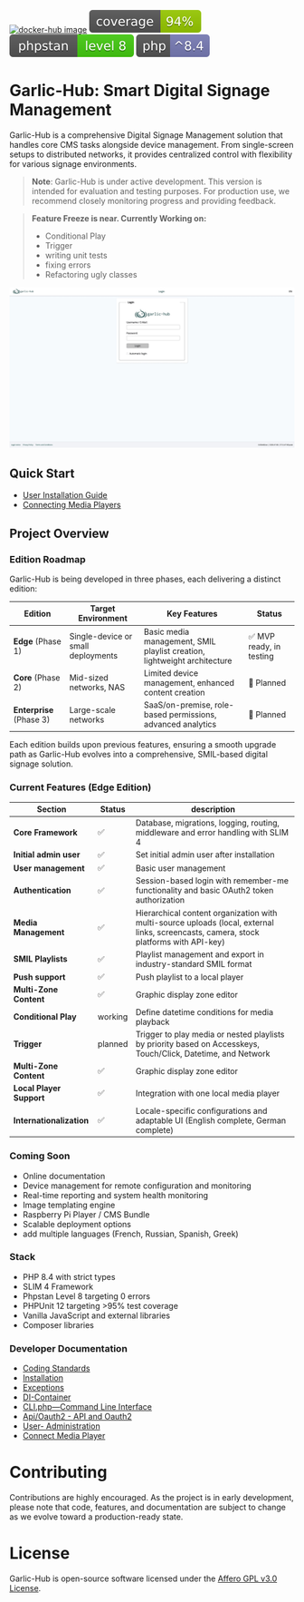 [![docker-hub image](https://github.com/garlic-signage/garlic-hub/actions/workflows/docker-image.yml/badge.svg?branch=main)](https://github.com/garlic-signage/garlic-hub/actions/workflows/docker-image.yml)
[![garlic-hub coverage](https://github.com/garlic-signage/garlic-hub/blob/main/misc/coverage.svg)](https://github.com/garlic-signage/garlic-hub/blob/main/misc/coverage.svg)
[![phpstan level](https://github.com/garlic-signage/garlic-hub/blob/main/misc/phpstan-level.svg)](https://github.com/garlic-signage/garlic-hub/blob/main/misc/phpstan-level.svg)
[![php version](https://github.com/garlic-signage/garlic-hub/blob/main/misc/php-version.svg)](https://github.com/garlic-signage/garlic-hub/blob/main/misc/php-version.svg)

# Garlic-Hub: Smart Digital Signage Management

Garlic-Hub is a comprehensive Digital Signage Management solution that handles core CMS tasks alongside device management. From single-screen setups to distributed networks, it provides centralized control with flexibility for various signage environments.

> **Note**: Garlic-Hub is under active development. This version is intended for evaluation and testing purposes. For production use, we recommend closely monitoring progress and providing feedback.

> **Feature Freeze is near. Currently Working on:**
> - Conditional Play
> - Trigger
>- writing unit tests
>- fixing errors
>- Refactoring ugly classes

![Garlic-Hub Mediapool Screenshot](docs/media/showcase.gif)

## Quick Start

- [User Installation Guide](docs/how-tos/install-user.md)
- [Connecting Media Players](docs/how-tos/connect-mediaplayer-user.md)

## Project Overview

### Edition Roadmap

Garlic-Hub is being developed in three phases, each delivering a distinct edition:

| Edition                  | Target Environment                 | Key Features                                                             | Status                  |
|--------------------------|------------------------------------|--------------------------------------------------------------------------|-------------------------|
| **Edge** (Phase 1)       | Single-device or small deployments | Basic media management, SMIL playlist creation, lightweight architecture | ✅ MVP ready, in testing |
| **Core** (Phase 2)       | Mid-sized networks, NAS            | Limited device management, enhanced content creation                     | 🔄 Planned              |
| **Enterprise** (Phase 3) | Large-scale networks               | SaaS/on-premise, role-based permissions, advanced analytics              | 🔄 Planned              |

Each edition builds upon previous features, ensuring a smooth upgrade path as Garlic-Hub evolves into a comprehensive, SMIL-based digital signage solution.

### Current Features (Edge Edition)
| Section                  | Status  | description                                                                                                                            |
|--------------------------|---------|----------------------------------------------------------------------------------------------------------------------------------------|
| **Core Framework**       | ✅       | Database, migrations, logging, routing, middleware and error handling with SLIM 4                                                      |
| **Initial admin user**   | ✅       | Set initial admin user after installation                                                                                              |
| **User management**      | ✅       | Basic user management                                                                                                                  |
| **Authentication**       | ✅       | Session-based login with remember-me functionality and basic OAuth2 token authorization                                                |
| **Media Management**     | ✅       | Hierarchical content organization with multi-source uploads (local, external links, screencasts, camera, stock platforms with API-key) |
| **SMIL Playlists**       | ✅       | Playlist management and export in industry-standard SMIL format                                                                        |
| **Push support**         | ✅       | Push playlist to a local player                                                                                                        |
| **Multi-Zone Content**   | ✅       | Graphic display zone editor                                                                                                            |
| **Conditional Play**     | working | Define datetime conditions for media playback                                                                                          |
| **Trigger**              | planned | Trigger to play media or nested playlists by priority based on Accesskeys, Touch/Click, Datetime, and Network                          |
| **Multi-Zone Content**   | ✅       | Graphic display zone editor                                                                                                            |
| **Local Player Support** | ✅       | Integration with one local media player                                                                                                |
| **Internationalization** | ✅       | Locale-specific configurations and adaptable UI (English complete, German complete)                                                    |

### Coming Soon
- Online documentation
- Device management for remote configuration and monitoring
- Real-time reporting and system health monitoring
- Image templating engine
- Raspberry Pi Player / CMS Bundle
- Scalable deployment options
- add multiple languages (French, Russian, Spanish, Greek)

### Stack
- PHP 8.4 with strict types 
- SLIM 4 Framework
- Phpstan Level 8 targeting 0 errors
- PHPUnit 12 targeting >95% test coverage
- Vanilla JavaScript and external libraries
- Composer libraries

### Developer Documentation
- [Coding Standards](docs/coding-standards.md)
- [Installation](docs/install.md)
- [Exceptions](docs/exceptions.md)
- [DI-Container](docs/di-container.md)
- [CLI.php—Command Line Interface](docs/cli.md)
- [Api/Oauth2 - API and Oauth2](docs/oauth2.md)
- [User- Administration](docs/user-administration.md)
- [Connect Media Player](docs/connect-media-player.md)

# Contributing
Contributions are highly encouraged. As the project is in early development, please note that code, features, and documentation are subject to change as we evolve toward a production-ready state.

# License
Garlic-Hub is open-source software licensed under the [Affero GPL v3.0 License](https://www.gnu.org/licenses/agpl-3.0.en.html).
